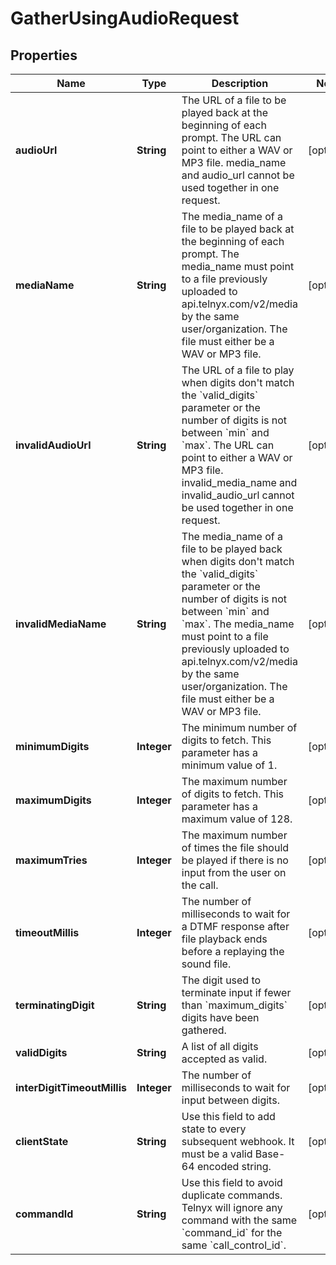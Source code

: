 

# GatherUsingAudioRequest


## Properties

| Name | Type | Description | Notes |
|------------ | ------------- | ------------- | -------------|
|**audioUrl** | **String** | The URL of a file to be played back at the beginning of each prompt. The URL can point to either a WAV or MP3 file. media_name and audio_url cannot be used together in one request. |  [optional] |
|**mediaName** | **String** | The media_name of a file to be played back at the beginning of each prompt. The media_name must point to a file previously uploaded to api.telnyx.com/v2/media by the same user/organization. The file must either be a WAV or MP3 file. |  [optional] |
|**invalidAudioUrl** | **String** | The URL of a file to play when digits don&#39;t match the &#x60;valid_digits&#x60; parameter or the number of digits is not between &#x60;min&#x60; and &#x60;max&#x60;. The URL can point to either a WAV or MP3 file. invalid_media_name and invalid_audio_url cannot be used together in one request. |  [optional] |
|**invalidMediaName** | **String** | The media_name of a file to be played back when digits don&#39;t match the &#x60;valid_digits&#x60; parameter or the number of digits is not between &#x60;min&#x60; and &#x60;max&#x60;. The media_name must point to a file previously uploaded to api.telnyx.com/v2/media by the same user/organization. The file must either be a WAV or MP3 file. |  [optional] |
|**minimumDigits** | **Integer** | The minimum number of digits to fetch. This parameter has a minimum value of 1. |  [optional] |
|**maximumDigits** | **Integer** | The maximum number of digits to fetch. This parameter has a maximum value of 128. |  [optional] |
|**maximumTries** | **Integer** | The maximum number of times the file should be played if there is no input from the user on the call. |  [optional] |
|**timeoutMillis** | **Integer** | The number of milliseconds to wait for a DTMF response after file playback ends before a replaying the sound file. |  [optional] |
|**terminatingDigit** | **String** | The digit used to terminate input if fewer than &#x60;maximum_digits&#x60; digits have been gathered. |  [optional] |
|**validDigits** | **String** | A list of all digits accepted as valid. |  [optional] |
|**interDigitTimeoutMillis** | **Integer** | The number of milliseconds to wait for input between digits. |  [optional] |
|**clientState** | **String** | Use this field to add state to every subsequent webhook. It must be a valid Base-64 encoded string. |  [optional] |
|**commandId** | **String** | Use this field to avoid duplicate commands. Telnyx will ignore any command with the same &#x60;command_id&#x60; for the same &#x60;call_control_id&#x60;. |  [optional] |




